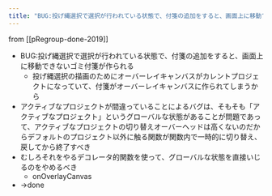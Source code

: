 ```yaml
---
title: "BUG:投げ縄選択で選択が行われている状態で、付箋の追加をすると、画面上に移動できないゴミ付箋が作られる"
---
```


from [[pRegroup-done-2019]]
- BUG:投げ縄選択で選択が行われている状態で、付箋の追加をすると、画面上に移動できないゴミ付箋が作られる
    - 投げ縄選択の描画のためにオーバーレイキャンバスがカレントプロジェクトになっていて、付箋がオーバーレイキャンバスに作られてしまうから
- アクティブなプロジェクトが間違っていることによるバグは、そもそも「アクティブなプロジェクト」というグローバルな状態があることが問題であって、アクティブなプロジェクトの切り替えオーバーヘッドは高くないのだからデフォルトのプロジェクト以外に触る関数が関数内で一時的に切り替え、戻してから終了すべき
- むしろそれをやるデコレータ的関数を使って、グローバルな状態を直接いじるのをやめるべき
    - onOverlayCanvas
- →done
